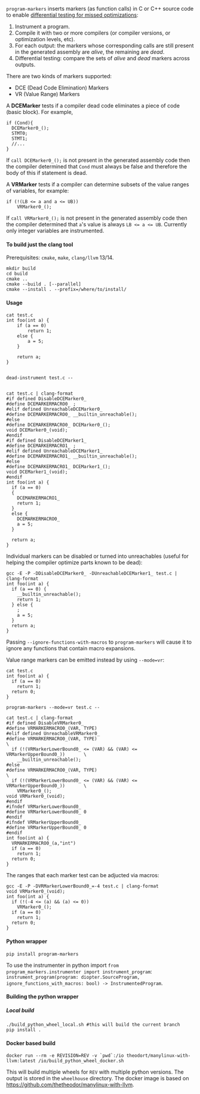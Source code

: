`program-markers` inserts markers (as function calls) in C or C++ source code to enable [differential testing for missed optimizations](https://thetheodor.github.io/papers/asplos22-1010.pdf):
1. Instrument a program.
2. Compile it with two or more compilers (or compiler versions, or optimization levels, etc).
3. For each output: the markers whose corresponding calls are still present in the
   generated assembly are _alive_, the remaining are _dead_.
4. Differential testing: compare the sets of _alive_ and _dead_ markers across
   outputs.

There are two kinds of markers supported: 
- DCE (Dead Code Elimination) Markers
- VR (Value Range) Markers

A __DCEMarker__ tests if a compiler dead code eliminates a piece of code (basic block). For example, 
```
if (Cond){
  DCEMarker0_();
  STMT0;
  STMT1;
  //...
}
```
If `call DCEMarker0_();` is not present in the generated assembly code then the
compiler determined that `Cond` must always be false and therefore the body of
this if statement is dead.

A __VRMarker__ tests if a compiler can determine subsets of the value ranges of
variables, for example:
```
if (!(LB <= a and a <= UB))
    VRMarker0_();
```
If `call VRMarker0_();` is not present in the generated assembly code then the
compiler determined that `a`'s value is always `LB <= a <= UB`. Currently only
integer variables are instrumented. 

#### To build just the clang tool

Prerequisites: `cmake`, `make`, `clang/llvm` 13/14.

```
mkdir build
cd build
cmake .. 
cmake --build . [--parallel]
cmake --install . --prefix=/where/to/install/
```

#### Usage
```
cat test.c
int foo(int a) {
    if (a == 0)
        return 1;
    else {
        a = 5;
    }

    return a;
}


dead-instrument test.c --


cat test.c | clang-format
#if defined DisableDCEMarker0_
#define DCEMARKERMACRO0_ ;
#elif defined UnreachableDCEMarker0_
#define DCEMARKERMACRO0_ __builtin_unreachable();
#else
#define DCEMARKERMACRO0_ DCEMarker0_();
void DCEMarker0_(void);
#endif
#if defined DisableDCEMarker1_
#define DCEMARKERMACRO1_ ;
#elif defined UnreachableDCEMarker1_
#define DCEMARKERMACRO1_ __builtin_unreachable();
#else
#define DCEMARKERMACRO1_ DCEMarker1_();
void DCEMarker1_(void);
#endif
int foo(int a) {
  if (a == 0)
  {
    DCEMARKERMACRO1_
    return 1;
  }
  else {
    DCEMARKERMACRO0_
    a = 5;
  }

  return a;
}
```

Individual markers can be disabled or turned into unreachables (useful for helping the compiler optimize parts known to be dead):

```
gcc -E -P -DDisableDCEMarker0_ -DUnreachableDCEMarker1_ test.c | clang-format
int foo(int a) {
  if (a == 0) {
    __builtin_unreachable();
    return 1;
  } else {
    ;
    a = 5;
  }
  return a;
}
```

Passing  `--ignore-functions-with-macros` to `program-markers` will cause it to ignore any functions that contain macro expansions.


Value range markers can be emitted instead by using `--mode=vr`: 
```
cat test.c
int foo(int a) {
  if (a == 0)
    return 1;
  return 0;
}

program-markers --mode=vr test.c --

cat test.c | clang-format 
#if defined DisableVRMarker0_
#define VRMARKERMACRO0_(VAR, TYPE)
#elif defined UnreachableVRMarker0_
#define VRMARKERMACRO0_(VAR, TYPE)                                                   \
  if (!(VRMarkerLowerBound0_ <= (VAR) && (VAR) <= VRMarkerUpperBound0_))       \
    __builtin_unreachable();
#else
#define VRMARKERMACRO0_(VAR, TYPE)                                                   \
  if (!(VRMarkerLowerBound0_ <= (VAR) && (VAR) <= VRMarkerUpperBound0_))       \
    VRMarker0_();
void VRMarker0_(void);
#endif
#ifndef VRMarkerLowerBound0_
#define VRMarkerLowerBound0_ 0
#endif
#ifndef VRMarkerUpperBound0_
#define VRMarkerUpperBound0_ 0
#endif
int foo(int a) {
  VRMARKERMACRO0_(a,"int")
  if (a == 0)
    return 1;
  return 0;
}
```


The ranges that each marker test can be adjucted via macros:

```
gcc -E -P -DVRMarkerLowerBound0_=-4 test.c | clang-format
void VRMarker0_(void);
int foo(int a) {
  if (!(-4 <= (a) && (a) <= 0))
    VRMarker0_();
  if (a == 0)
    return 1;
  return 0;
}
```

#### Python wrapper

`pip install program-markers`


To use the instrumenter in python import `from program_markers.instrumenter import instrument_program`: `instrument_program(program: diopter.SourceProgram, ignore_functions_with_macros: bool) -> InstrumentedProgram`. 


#### Building the python wrapper

##### Local build

```
./build_python_wheel_local.sh #this will build the current branch
pip install .
```

#### Docker based build

```
docker run --rm -e REVISION=REV -v `pwd`:/io theodort/manylinux-with-llvm:latest /io/build_python_wheel_docker.sh
```

This will build multiple wheels for `REV` with multiple python versions.
The output is stored in the `wheelhouse` directory.
The docker image is based on https://github.com/thetheodor/manylinux-with-llvm.
